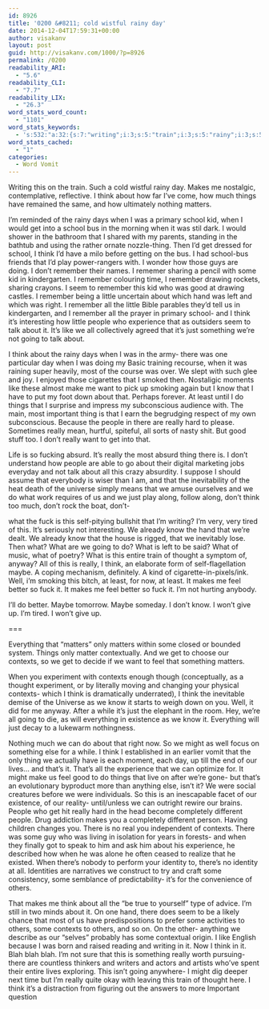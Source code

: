 ```yaml
---
id: 8926
title: '0200 &#8211; cold wistful rainy day'
date: 2014-12-04T17:59:31+00:00
author: visakanv
layout: post
guid: http://visakanv.com/1000/?p=8926
permalink: /0200
readability_ARI:
  - "5.6"
readability_CLI:
  - "7.7"
readability_LIX:
  - "26.3"
word_stats_word_count:
  - "1101"
word_stats_keywords:
  - 's:532:"a:32:{s:7:"writing";i:3;s:5:"train";i:3;s:5:"rainy";i:3;s:5:"makes";i:5;s:5:"think";i:12;s:6:"things";i:4;s:7:"matters";i:4;s:6:"school";i:5;s:5:"thing";i:4;s:8:"remember";i:7;s:4:"seem";i:3;s:4:"good";i:3;s:6:"little";i:3;s:4:"hand";i:3;s:6:"people";i:5;s:10:"experience";i:3;s:4:"talk";i:3;s:4:"like";i:3;s:4:"just";i:4;s:5:"going";i:4;s:4:"want";i:3;s:4:"know";i:6;s:5:"least";i:3;s:6:"really";i:8;s:4:"fuck";i:3;s:7:"thought";i:3;s:5:"maybe";i:3;s:4:"well";i:3;s:4:"feel";i:4;s:6:"better";i:3;s:8:"contexts";i:5;s:4:"blah";i:3;}";'
word_stats_cached:
  - "1"
categories:
  - Word Vomit
---
```

Writing this on the train. Such a cold wistful rainy day. Makes me nostalgic, contemplative, reflective. I think about how far I&#8217;ve come, how much things have remained the same, and how ultimately nothing matters.

I&#8217;m reminded of the rainy days when I was a primary school kid, when I would get into a school bus in the morning when it was stil dark. I would shower in the bathroom that I shared with my parents, standing in the bathtub and using the rather ornate nozzle-thing. Then I&#8217;d get dressed for school, I think I&#8217;d have a milo before getting on the bus. I had school-bus friends that I&#8217;d play power-rangers with. I wonder how those guys are doing. I don&#8217;t remember their names. I rememer sharing a pencil with some kid in kindergarten. I remember colouring time, I remember drawing rockets, sharing crayons. I seem to remember this kid who was good at drawing castles. I remember being a little uncertain about which hand was left and which was right. I remember all the little Bible parables they&#8217;d tell us in kindergarten, and I remember all the prayer in primary school- and I think it&#8217;s interesting how little people who experience that as outsiders seem to talk about it. It&#8217;s like we all collectively agreed that it&#8217;s just something we&#8217;re not going to talk about.

I think about the rainy days when I was in the army- there was one particular day when I was doing my Basic training recourse, when it was raining super heavily, most of the course was over. We slept with such glee and joy. I enjoyed those cigarettes that I smoked then. Nostaligic moments like these almost make me want to pick up smoking again but I know that I have to put my foot down about that. Perhaps forever. At least until I do things that I surprise and impress my subconscious audience with. The main, most important thing is that I earn the begrudging respect of my own subconscious. Because the people in there are really hard to please. Sometimes really mean, hurtful, spiteful, all sorts of nasty shit. But good stuff too. I don&#8217;t really want to get into that.

Life is so fucking absurd. It&#8217;s really the most absurd thing there is. I don&#8217;t understand how people are able to go about their digital marketing jobs everyday and not talk about all this crazy absurdity. I suppose I should assume that everybody is wiser than I am, and that the inevitability of the heat death of the universe simply means that we amuse ourselves and we do what work requires of us and we just play along, follow along, don&#8217;t think too much, don&#8217;t rock the boat, don&#8217;t-

what the fuck is this self-pitying bullshit that I&#8217;m writing? I&#8217;m very, very tired of this. It&#8217;s seriously not interesting. We already know the hand that we&#8217;re dealt. We already know that the house is rigged, that we inevitably lose. Then what? What are we going to do? What is left to be said? What of music, what of poetry? What is this entire train of thought a symptom of, anyway? All of this is really, I think, an elaborate form of self-flagellation maybe. A coping mechanism, definitely. A kind of cigarette-in-pixels/ink. Well, i&#8217;m smoking this bitch, at least, for now, at least. It makes me feel better so fuck it. It makes me feel better so fuck it. I&#8217;m not hurting anybody.

I&#8217;ll do better. Maybe tomorrow. Maybe someday. I don&#8217;t know. I won&#8217;t give up. I&#8217;m tired. I won&#8217;t give up.

===

Everything that &#8220;matters&#8221; only matters within some closed or bounded system. Things only matter contextually. And we get to choose our contexts, so we get to decide if we want to feel that something matters.

When you experiment with contexts enough though (conceptually, as a thought experiment, or by literally moving and changing your physical contexts- which I think is dramatically underrated), I think the inevitable demise of the Universe as we know it starts to weigh down on you. Well, it did for me anyway. After a while it&#8217;s just the elephant in the room. Hey, we&#8217;re all going to die, as will everything in existence as we know it. Everything will just decay to a lukewarm nothingness.

Nothing much we can do about that right now. So we might as well focus on something else for a while. I think I established in an earlier vomit that the only thing we actually have is each moment, each day, up till the end of our lives&#8230; and that&#8217;s it. That&#8217;s all the experience that we can optimize for. It might make us feel good to do things that live on after we&#8217;re gone- but that&#8217;s an evolutionary byproduct more than anything else, isn&#8217;t it? We were social creatures before we were individuals. So this is an inescapable facet of our existence, of our reality- until/unless we can outright rewire our brains. People who get hit really hard in the head become completely different people. Drug addiction makes you a completely different person. Having children changes you. There is no real you independent of contexts. There was some guy who was living in isolation for years in forests- and when they finally got to speak to him and ask him about his experience, he described how when he was alone he often ceased to realize that he existed. When there&#8217;s nobody to perform your identity to, there&#8217;s no identity at all. Identities are narratives we construct to try and craft some consistency, some semblance of predictability- it&#8217;s for the convenience of others.

That makes me think about all the &#8220;be true to yourself&#8221; type of advice. I&#8217;m still in two minds about it. On one hand, there does seem to be a likely chance that most of us have predispositions to prefer some activities to others, some contexts to others, and so on. On the other- anything we describe as our &#8220;selves&#8221; probably has some contextual origin. I like English because I was born and raised reading and writing in it. Now I think in it. Blah blah blah. I&#8217;m not sure that this is something really worth pursuing- there are countless thinkers and writers and actors and artists who&#8217;ve spent their entire lives exploring. This isn&#8217;t going anywhere- I might dig deeper next time but I&#8217;m really quite okay with leaving this train of thought here. I think it&#8217;s a distraction from figuring out the answers to more Important question